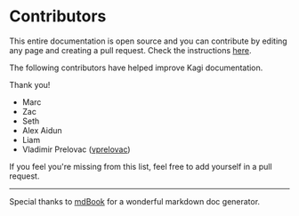 # Contributors

This entire documentation is open source and you can contribute by editing
any page and creating a pull request. Check the instructions [here](https://github.com/kagisearch/kagi-docs).

The following contributors have helped improve Kagi
documentation.

Thank you!

- Marc
- Zac
- Seth
- Alex Aidun
- Liam 
- Vladimir Prelovac ([vprelovac](https://github.com/vprelovac))

If you feel you're missing from this list, feel free to add yourself in a pull request.

---

Special thanks to [mdBook](https://github.com/rust-lang/mdBook) for a
wonderful markdown doc generator.
